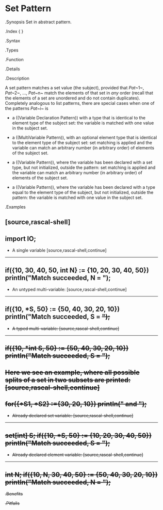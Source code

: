 # Set Pattern

.Synopsis
Set in abstract pattern.

.Index
{ }

.Syntax

.Types

.Function

.Details

.Description

A set pattern matches a set value (the subject), provided that _Pat_~1~, _Pat_~2~, ..., _Pat_~n~ match the elements of that set in *any* order
(recall that the elements of a set are unordered and do not contain duplicates).
Completely analogous to list patterns, there are special cases when one of the patterns _Pat_~i~ is

*  a ((Variable Declaration Pattern)) with a type that is identical to the element type of the subject set: the variable is matched with one value  in the subject set.

*  a ((MultiVariable Pattern)), with an optional element type that is identical to the element type of the subject set: set matching is applied and the variable can match an arbitrary number (in arbitrary order) of elements of the subject set.

*  a ((Variable Pattern)), where the variable has been declared with a set type, but not initialized, outside the pattern: set matching is applied and the variable can match an arbitrary number (in arbitrary order) of elements of the subject set.

*  a ((Variable Pattern)), where the variable has been declared with a type equal to the element type of the subject, but not initialized, outside the pattern: the variable is matched with one value in the subject set.




.Examples

[source,rascal-shell]
----
import IO;
----

* A single variable
[source,rascal-shell,continue]
----
if({10, 30, 40, 50, int N} := {10, 20, 30, 40, 50})
   println("Match succeeded, N = <N>");
----

* An untyped multi-variable:
[source,rascal-shell,continue]
----
if({10, *S, 50} := {50, 40, 30, 20, 10})
   println("Match succeeded, S = <S>");
----

* A typed multi-variable:
[source,rascal-shell,continue]
----
if({10, *int S, 50} := {50, 40, 30, 20, 10})
   println("Match succeeded, S = <S>");
----
Here we see an example, where all possible splits of a set in two subsets are printed:
[source,rascal-shell,continue]
----
for({*S1, *S2} :={30, 20, 10})
    println("<S1> and <S2>");
----

* Already declared set variable:
[source,rascal-shell,continue]
----
set[int] S;
if({10, *S, 50} := {10, 20, 30, 40, 50})
   println("Match succeeded, S = <S>");
----

* Already declared element variable:
[source,rascal-shell,continue]
----
int N;
if({10, N, 30, 40, 50} := {50, 40, 30, 20, 10})
   println("Match succeeded, N = <N>");
----

.Benefits

.Pitfalls

